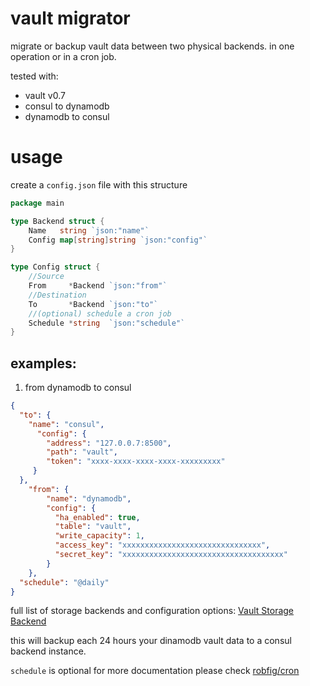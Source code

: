 # vault migrator

migrate or backup vault data between two physical backends. in one operation or in a cron job.


tested with:

* vault v0.7
* consul to dynamodb
* dynamodb to consul

# usage

create a `config.json` file with this structure

```go
package main

type Backend struct {
    Name   string `json:"name"`
    Config map[string]string `json:"config"`
}

type Config struct {
    //Source
    From     *Backend `json:"from"`
    //Destination
    To       *Backend `json:"to"`
    //(optional) schedule a cron job
    Schedule *string  `json:"schedule"`
}
```
## examples:


1. from dynamodb to consul

```json
{
  "to": {
    "name": "consul",
      "config": {
        "address": "127.0.0.7:8500",
        "path": "vault",
        "token": "xxxx-xxxx-xxxx-xxxx-xxxxxxxxx"
     }
  },
    "from": {
        "name": "dynamodb",
        "config": {
          "ha_enabled": true,
          "table": "vault",
          "write_capacity": 1,
          "access_key": "xxxxxxxxxxxxxxxxxxxxxxxxxxxxxxx",
          "secret_key": "xxxxxxxxxxxxxxxxxxxxxxxxxxxxxxxxxxxx"
        }
    },
  "schedule": "@daily"
}
```

full list of storage backends and configuration options: [Vault Storage Backend](https://www.vaultproject.io/docs/configuration/storage/index.html)

this will backup each 24 hours your dinamodb vault data to a consul backend instance. 


`schedule` is optional for more documentation please check [robfig/cron](https://godoc.org/github.com/robfig/cron)